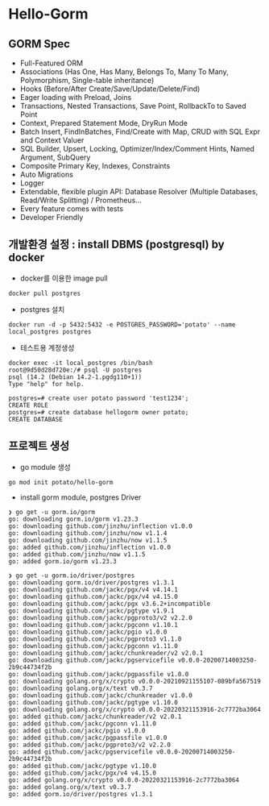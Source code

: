 # Hello-Gorm

## GORM Spec
- Full-Featured ORM
- Associations (Has One, Has Many, Belongs To, Many To Many, Polymorphism, Single-table inheritance)
- Hooks (Before/After Create/Save/Update/Delete/Find)
- Eager loading with Preload, Joins
- Transactions, Nested Transactions, Save Point, RollbackTo to Saved Point
- Context, Prepared Statement Mode, DryRun Mode
- Batch Insert, FindInBatches, Find/Create with Map, CRUD with SQL Expr and Context Valuer
- SQL Builder, Upsert, Locking, Optimizer/Index/Comment Hints, Named Argument, SubQuery
- Composite Primary Key, Indexes, Constraints
- Auto Migrations
- Logger
- Extendable, flexible plugin API: Database Resolver (Multiple Databases, Read/Write Splitting) / Prometheus…
- Every feature comes with tests
- Developer Friendly


## 개발환경 설정 : install DBMS (postgresql) by docker
- docker를 이용한 image pull
```shell
docker pull postgres
```
- postgres 설치
```shell
docker run -d -p 5432:5432 -e POSTGRES_PASSWORD='potato' --name local_postgres postgres
```

- 테스트용 계정생성
```shell
docker exec -it local_postgres /bin/bash
root@9d50d28d720e:/# psql -U postgres
psql (14.2 (Debian 14.2-1.pgdg110+1))
Type "help" for help.

postgres=# create user potato password 'test1234';
CREATE ROLE
postgres=# create database hellogorm owner potato;
CREATE DATABASE
```

## 프로젝트 생성 
- go module 생성
```shell
go mod init potato/hello-gorm
```
- install gorm module, postgres Driver

```shell
❯ go get -u gorm.io/gorm
go: downloading gorm.io/gorm v1.23.3
go: downloading github.com/jinzhu/inflection v1.0.0
go: downloading github.com/jinzhu/now v1.1.4
go: downloading github.com/jinzhu/now v1.1.5
go: added github.com/jinzhu/inflection v1.0.0
go: added github.com/jinzhu/now v1.1.5
go: added gorm.io/gorm v1.23.3

❯ go get -u gorm.io/driver/postgres
go: downloading gorm.io/driver/postgres v1.3.1
go: downloading github.com/jackc/pgx/v4 v4.14.1
go: downloading github.com/jackc/pgx/v4 v4.15.0
go: downloading github.com/jackc/pgx v3.6.2+incompatible
go: downloading github.com/jackc/pgtype v1.9.1
go: downloading github.com/jackc/pgproto3/v2 v2.2.0
go: downloading github.com/jackc/pgconn v1.10.1
go: downloading github.com/jackc/pgio v1.0.0
go: downloading github.com/jackc/pgproto3 v1.1.0
go: downloading github.com/jackc/pgconn v1.11.0
go: downloading github.com/jackc/chunkreader/v2 v2.0.1
go: downloading github.com/jackc/pgservicefile v0.0.0-20200714003250-2b9c44734f2b
go: downloading github.com/jackc/pgpassfile v1.0.0
go: downloading golang.org/x/crypto v0.0.0-20210921155107-089bfa567519
go: downloading golang.org/x/text v0.3.7
go: downloading github.com/jackc/chunkreader v1.0.0
go: downloading github.com/jackc/pgtype v1.10.0
go: downloading golang.org/x/crypto v0.0.0-20220321153916-2c7772ba3064
go: added github.com/jackc/chunkreader/v2 v2.0.1
go: added github.com/jackc/pgconn v1.11.0
go: added github.com/jackc/pgio v1.0.0
go: added github.com/jackc/pgpassfile v1.0.0
go: added github.com/jackc/pgproto3/v2 v2.2.0
go: added github.com/jackc/pgservicefile v0.0.0-20200714003250-2b9c44734f2b
go: added github.com/jackc/pgtype v1.10.0
go: added github.com/jackc/pgx/v4 v4.15.0
go: added golang.org/x/crypto v0.0.0-20220321153916-2c7772ba3064
go: added golang.org/x/text v0.3.7
go: added gorm.io/driver/postgres v1.3.1
```